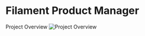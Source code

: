 
# Filament Product Manager 

Project Overview
![Project Overview](https://drive.google.com/file/d/1e7kROvWULUKgo6C9CLb1zgQi9ss9bLyG/view?usp=sharing)
